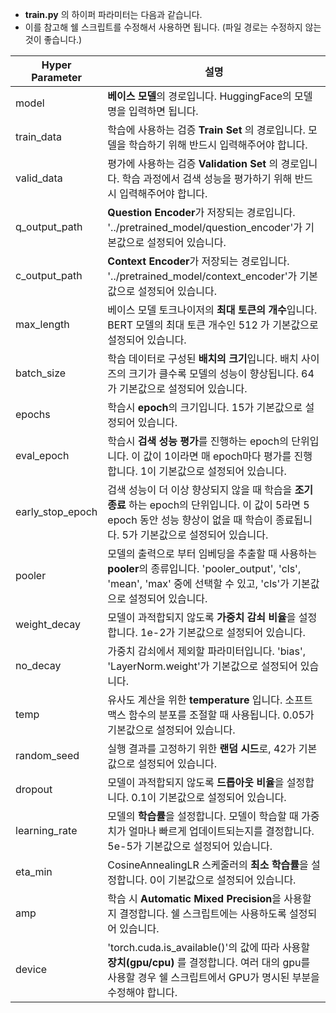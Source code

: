 - **train.py** 의 하이퍼 파라미터는 다음과 같습니다.              
- 이를 참고해 쉘 스크립트를 수정해서 사용하면 됩니다. (파일 경로는 수정하지 않는 것이 좋습니다.)

|Hyper Parameter|설명|
|---|---|
|model|**베이스 모델**의 경로입니다. HuggingFace의 모델 명을 입력하면 됩니다.|
|train_data|학습에 사용하는 검증 **Train Set** 의 경로입니다. 모델을 학습하기 위해 반드시 입력해주어야 합니다.|
|valid_data|평가에 사용하는 검증 **Validation Set** 의 경로입니다. 학습 과정에서 검색 성능을 평가하기 위해 반드시 입력해주어야 합니다.|
|q_output_path|**Question Encoder**가 저장되는 경로입니다. '../pretrained_model/question_encoder'가 기본값으로 설정되어 있습니다.|
|c_output_path|**Context Encoder**가 저장되는 경로입니다.  '../pretrained_model/context_encoder'가 기본값으로 설정되어 있습니다.|
|max_length|베이스 모델 토크나이저의 **최대 토큰의 개수**입니다. BERT 모델의 최대 토큰 개수인 512 가 기본값으로 설정되어 있습니다.|
|batch_size|학습 데이터로 구성된 **배치의 크기**입니다. 배치 사이즈의 크기가 클수록 모델의 성능이 향상됩니다. 64가 기본값으로 설정되어 있습니다.|
|epochs|학습시 **epoch**의 크기입니다. 15가 기본값으로 설정되어 있습니다.|
|eval_epoch|학습시 **검색 성능 평가**를 진행하는 epoch의 단위입니다. 이 값이 1이라면 매 epoch마다 평가를 진행합니다. 1이 기본값으로 설정되어 있습니다.|
|early_stop_epoch|검색 성능이 더 이상 향상되지 않을 때 학습을 **조기 종료** 하는 epoch의 단위입니다. 이 값이 5라면 5 epoch 동안 성능 향상이 없을 때 학습이 종료됩니다. 5가 기본값으로 설정되어 있습니다.|
|pooler|모델의 출력으로 부터 임베딩을 추출할 때 사용하는 **pooler**의 종류입니다. 'pooler_output', 'cls', 'mean', 'max' 중에 선택할 수 있고, 'cls'가 기본값으로 설정되어 있습니다.|
|weight_decay|모델이 과적합되지 않도록 **가중치 감쇠 비율**을 설정합니다. 1e-2가 기본값으로 설정되어 있습니다.|
|no_decay|가중치 감쇠에서 제외할 파라미터입니다. 'bias', 'LayerNorm.weight'가 기본값으로 설정되어 있습니다.|
|temp|유사도 계산을 위한 **temperature** 입니다. 소프트맥스 함수의 분포를 조절할 때 사용됩니다. 0.05가 기본값으로 설정되어 있습니다.|
|random_seed|실행 결과를 고정하기 위한 **랜덤 시드**로, 42가 기본값으로 설정되어 있습니다.|
|dropout|모델이 과적합되지 않도록 **드롭아웃 비율**을 설정합니다. 0.1이 기본값으로 설정되어 있습니다.|
|learning_rate|모델의 **학습률**을 설정합니다. 모델이 학습할 때 가중치가 얼마나 빠르게 업데이트되는지를 결정합니다. 5e-5가 기본값으로 설정되어 있습니다.|
|eta_min|CosineAnnealingLR 스케줄러의 **최소 학습률**을 설정합니다. 0이 기본값으로 설정되어 있습니다.|
|amp|학습 시 **Automatic Mixed Precision**을 사용할지 결정합니다. 쉘 스크립트에는 사용하도록 설정되어 있습니다.|
|device|'torch.cuda.is_available()'의 값에 따라 사용할 **장치(gpu/cpu)** 를 결정합니다. 여러 대의 gpu를 사용할 경우 쉘 스크립트에서 GPU가 명시된 부분을 수정해야 합니다.|
